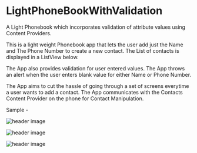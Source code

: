 # LightPhoneBookWithValidation
A Light Phonebook which incorporates validation of attribute values using Content Providers.

This is a light weight Phonebook app that lets the user add just the Name and The Phone Number to create a new contact. The List of contacts is displayed in a ListView below.

The App also provides validation for user entered values. The App throws an alert when the user enters blank value for either Name or Phone Number.

The App aims to cut the hassle of going through a set of screens everytime a user wants to add a contact. The App communicates with the Contacts Content Provider on the phone for Contact Manipulation.

Sample - 

![header image](https://github.com/gognambiar/LightPhoneBookWithValidation/blob/master/CustomDictionary/Ph1.png)

![header image](https://github.com/gognambiar/LightPhoneBookWithValidation/blob/master/CustomDictionary/Ph2.png)

![header image](https://github.com/gognambiar/LightPhoneBookWithValidation/blob/master/CustomDictionary/Ph3.png)
